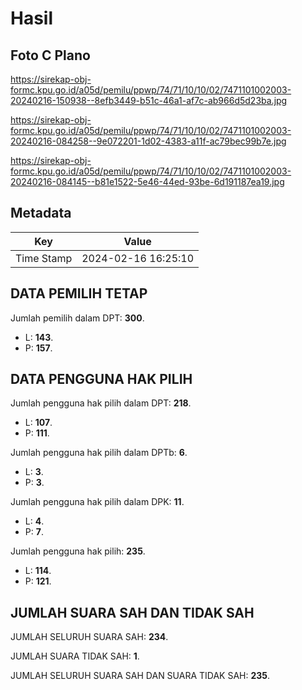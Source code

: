 # Hasil

## Foto C Plano

https://sirekap-obj-formc.kpu.go.id/a05d/pemilu/ppwp/74/71/10/10/02/7471101002003-20240216-150938--8efb3449-b51c-46a1-af7c-ab966d5d23ba.jpg

https://sirekap-obj-formc.kpu.go.id/a05d/pemilu/ppwp/74/71/10/10/02/7471101002003-20240216-084258--9e072201-1d02-4383-a11f-ac79bec99b7e.jpg

https://sirekap-obj-formc.kpu.go.id/a05d/pemilu/ppwp/74/71/10/10/02/7471101002003-20240216-084145--b81e1522-5e46-44ed-93be-6d191187ea19.jpg


## Metadata

| Key        | Value               |
| ---------- | ------------------- |
| Time Stamp | 2024-02-16 16:25:10 |


## DATA PEMILIH TETAP

Jumlah pemilih dalam DPT: **300**.
 * L: **143**.
 * P: **157**.

## DATA PENGGUNA HAK PILIH

Jumlah pengguna hak pilih dalam DPT: **218**.
 * L: **107**.
 * P: **111**.

Jumlah pengguna hak pilih dalam DPTb: **6**.
 * L: **3**.
 * P: **3**.

Jumlah pengguna hak pilih dalam DPK: **11**.
 * L: **4**.
 * P: **7**.

Jumlah pengguna hak pilih: **235**.
 * L: **114**.
 * P: **121**.

## JUMLAH SUARA SAH DAN TIDAK SAH

JUMLAH SELURUH SUARA SAH: **234**.

JUMLAH SUARA TIDAK SAH: **1**.

JUMLAH SELURUH SUARA SAH DAN SUARA TIDAK SAH: **235**.


